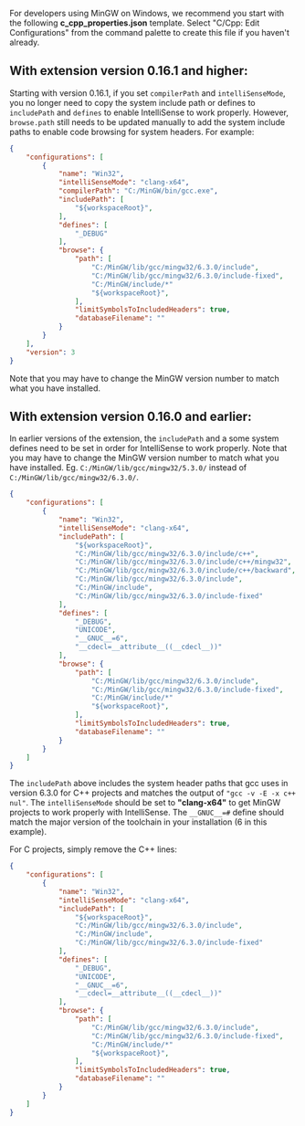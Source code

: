 For developers using MinGW on Windows, we recommend you start with the following **c_cpp_properties.json** template.  Select "C/Cpp: Edit Configurations" from the command palette to create this file if you haven't already.

## With extension version 0.16.1 and higher:

Starting with version 0.16.1, if you set `compilerPath` and `intelliSenseMode`, you no longer need to copy the system include path or defines to `includePath` and `defines` to enable IntelliSense to work properly. However, `browse.path` still needs to be updated manually to add the system include paths to enable code browsing for system headers. For example:

```json
{
    "configurations": [
        {
            "name": "Win32",
            "intelliSenseMode": "clang-x64",
            "compilerPath": "C:/MinGW/bin/gcc.exe",
            "includePath": [
                "${workspaceRoot}",
            ],
            "defines": [
                "_DEBUG"
            ],
            "browse": {
                "path": [
                    "C:/MinGW/lib/gcc/mingw32/6.3.0/include",
                    "C:/MinGW/lib/gcc/mingw32/6.3.0/include-fixed",
                    "C:/MinGW/include/*"
                    "${workspaceRoot}",
                ],
                "limitSymbolsToIncludedHeaders": true,
                "databaseFilename": ""
            }
        }
    ],
    "version": 3
}
```

Note that you may have to change the MinGW version number to match what you have installed.

## With extension version 0.16.0 and earlier:

In earlier versions of the extension, the `includePath` and a some system defines need to be set in order for IntelliSense to work properly. Note that you may have to change the MinGW version number to match what you have installed. Eg. `C:/MinGW/lib/gcc/mingw32/5.3.0/` instead of `C:/MinGW/lib/gcc/mingw32/6.3.0/`.

```json
{
    "configurations": [
        {
            "name": "Win32",
            "intelliSenseMode": "clang-x64",
            "includePath": [
                "${workspaceRoot}",
                "C:/MinGW/lib/gcc/mingw32/6.3.0/include/c++",
                "C:/MinGW/lib/gcc/mingw32/6.3.0/include/c++/mingw32",
                "C:/MinGW/lib/gcc/mingw32/6.3.0/include/c++/backward",
                "C:/MinGW/lib/gcc/mingw32/6.3.0/include",
                "C:/MinGW/include",
                "C:/MinGW/lib/gcc/mingw32/6.3.0/include-fixed"
            ],
            "defines": [
                "_DEBUG",
                "UNICODE",
                "__GNUC__=6",
                "__cdecl=__attribute__((__cdecl__))"
            ],
            "browse": {
                "path": [
                    "C:/MinGW/lib/gcc/mingw32/6.3.0/include",
                    "C:/MinGW/lib/gcc/mingw32/6.3.0/include-fixed",
                    "C:/MinGW/include/*"
                    "${workspaceRoot}",
                ],
                "limitSymbolsToIncludedHeaders": true,
                "databaseFilename": ""
            }
        }
    ]
}
```

The `includePath` above includes the system header paths that gcc uses in version 6.3.0 for C++ projects and matches the output of `"gcc -v -E -x c++ nul"`. The `intelliSenseMode` should be set to **"clang-x64"** to get MinGW projects to work properly with IntelliSense. The `__GNUC__=#` define should match the major version of the toolchain in your installation (6 in this example).

For C projects, simply remove the C++ lines:

```json
{
    "configurations": [
        {
            "name": "Win32",
            "intelliSenseMode": "clang-x64",
            "includePath": [
                "${workspaceRoot}",
                "C:/MinGW/lib/gcc/mingw32/6.3.0/include",
                "C:/MinGW/include",
                "C:/MinGW/lib/gcc/mingw32/6.3.0/include-fixed"
            ],
            "defines": [
                "_DEBUG",
                "UNICODE",
                "__GNUC__=6",
                "__cdecl=__attribute__((__cdecl__))"
            ],
            "browse": {
                "path": [
                    "C:/MinGW/lib/gcc/mingw32/6.3.0/include",
                    "C:/MinGW/lib/gcc/mingw32/6.3.0/include-fixed",
                    "C:/MinGW/include/*"
                    "${workspaceRoot}",
                ],
                "limitSymbolsToIncludedHeaders": true,
                "databaseFilename": ""
            }
        }
    ]
}
```
